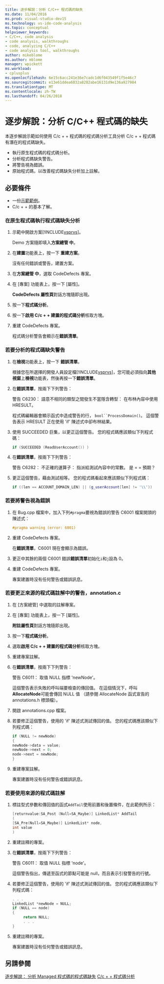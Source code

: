 ```yaml
---
title: 逐步解說：分析 C/C++ 程式碼的缺失
ms.date: 11/04/2016
ms.prod: visual-studio-dev15
ms.technology: vs-ide-code-analysis
ms.topic: conceptual
helpviewer_keywords:
- C/C++, code analysis
- code analysis, walkthroughs
- code, analyzing C/C++
- code analysis tool, walkthroughs
author: mikeblome
ms.author: mblome
manager: wpickett
ms.workload:
- cplusplus
ms.openlocfilehash: 6e15c6acc241e36e7cadc1d6f043549f1f5e46c7
ms.sourcegitcommit: e13e61ddea6032a8282abe16131d9e136a927984
ms.translationtype: MT
ms.contentlocale: zh-TW
ms.lasthandoff: 04/26/2018
---
```

# <a name="walkthrough-analyzing-cc-code-for-defects"></a>逐步解說：分析 C/C++ 程式碼的缺失

本逐步解說示範如何使用 C/c + + 程式碼的程式碼分析工具分析 C/c + + 程式碼有潛在的程式碼缺失。

- 執行原生程式碼的程式碼分析。
- 分析程式碼缺失警告。
- 將警告視為錯誤。
- 原始程式碼，以改善程式碼缺失分析加上註解。

## <a name="prerequisites"></a>必要條件

- 一份[示範範例](../code-quality/demo-sample.md)。
- C/c + + 的基本了解。

### <a name="to-run-code-defect-analysis-on-native-code"></a>在原生程式碼執行程式碼缺失分析

1. 示範中開啟方案[!INCLUDE[vsprvs](../code-quality/includes/vsprvs_md.md)]。

     Demo 方案隨即填入**方案總管 中**。

2. 在**建置**功能表上，按一下 **重建方案**。

     沒有任何錯誤或警告，建置方案。

3. 在**方案總管 中**，選取 CodeDefects 專案。

4. 在 [專案] 功能表上，按一下 [屬性]。

     **CodeDefects 屬性頁**對話方塊隨即出現。

5. 按一下**程式碼分析**。

6. 按一下**啟用 C/c + + 建置的程式碼分析**核取方塊。

7. 重建 CodeDefects 專案。

     程式碼分析警告會顯示在**錯誤清單**。

### <a name="to-analyze-code-defect-warnings"></a>若要分析的程式碼缺失警告

1. 在**檢視**功能表上，按一下 **錯誤清單**。

     根據您在所選擇的開發人員設定檔[!INCLUDE[vsprvs](../code-quality/includes/vsprvs_md.md)]，您可能必須指向**其他視窗**上**檢視**功能表，然後再按一下**錯誤清單**。

2. 在**錯誤清單**，按兩下下列警告：

     警告 C6230： 語意不相同的類型之間發生不當隱含轉型： 在布林內容中使用 HRESULT。

     程式碼編輯器會顯示函式中造成警告的行， `bool``ProcessDomain()`。 這個警告表示 HRESULT 正在使用 'if' 陳述式中卻布林結果。

3. 使用 SUCCEEDED 巨集，以更正這個警告。 您的程式碼應該類似下列程式碼：

   ```cpp
   if (SUCCEEDED (ReadUserAccount()) )
   ```

4. 在**錯誤清單**，按兩下下列警告：

     警告 C6282： 不正確的運算子： 指派給測試內容中的常數。 是 = = 預期？

5. 更正這個警告，藉由測試相等。 您的程式碼看起來應該類似下列程式碼：

   ```cpp
   if ((len == ACCOUNT_DOMAIN_LEN) || (g_userAccount[len] != '\\'))
   ```

### <a name="to-treat-warning-as-an-error"></a>若要將警告視為錯誤

1. 在 Bug.cpp 檔案中，加入下列`#pragma`要視為錯誤的警告 C6001 檔案開頭的陳述式：

   ```cpp
   #pragma warning (error: 6001)
   ```

2. 重建 CodeDefects 專案。

     在**錯誤清單**，C6001 現在會顯示為錯誤。

3. 更正中其餘的兩個 C6001 錯誤**錯誤清單**初始化`i`和`j`設為 0。

4. 重建 CodeDefects 專案。

     專案建置時沒有任何警告或錯誤訊息。

### <a name="to-correct-the-source-code-annotation-warnings-in-annotationc"></a>若要更正來源的程式碼註解中的警告，annotation.c

1. 在 [方案總管] 中選取的註解專案。

2. 在 [專案] 功能表上，按一下 [屬性]。

     **附註屬性頁**對話方塊隨即出現。

3. 按一下**程式碼分析**。

4. 選取**啟用 C/c + + 建置的程式碼分析**核取方塊。

5. 重建專案註解。

6. 在**錯誤清單**，按兩下下列警告：

     警告 C6011： 取值 NULL 指標 'newNode'。

     這個警告表示失敗的呼叫端要檢查的傳回值。 在這個情況下，呼叫**AllocateNode**可能會傳回 NULL 值 （請參閱 AllocateNode 函式宣告的 annotations.h 標頭檔）。

7. 開啟 annotations.cpp 檔案。

8. 若要修正這個警告，使用的 'if' 陳述式測試傳回的值。 您的程式碼應該類似下列程式碼：

   ```cpp
   if (NULL != newNode)
   {
   newNode->data = value;
   newNode->next = 0;
   node->next = newNode;
   }
   ```

9. 重建專案註解。

     專案建置時沒有任何警告或錯誤訊息。

### <a name="to-use-source-code-annotation"></a>若要使用來源的程式碼註解

1. 標註型式參數和傳回值的函式`AddTail`使用前置和後置條件，在此範例所示：

   ```cpp
   [returnvalue:SA_Post (Null=SA_Maybe)] LinkedList* AddTail
   (
   [SA_Pre(Null=SA_Maybe)] LinkedList* node,
   int value
   )
   ```

2. 重建註釋的專案。

3. 在**錯誤清單**，按兩下下列警告：

     警告 C6011： 取值 NULL 指標 'node'。

     這個警告指出，傳遞至函式的節點可能是 null，而且表示引發警告的行號。

4. 若要修正這個警告，使用的 'if' 陳述式測試傳回的值。 您的程式碼應該類似下列程式碼：

   ```cpp
   . . .
   LinkedList *newNode = NULL;
   if (NULL == node)
   {
        return NULL;
        . . .
   }
   ```

5. 重建註釋的專案。

     專案建置時沒有任何警告或錯誤訊息。

## <a name="see-also"></a>另請參閱

[逐步解說： 分析 Managed 程式碼的程式碼缺失](../code-quality/walkthrough-analyzing-managed-code-for-code-defects.md)
[C/c + + 程式碼分析](../code-quality/code-analysis-for-c-cpp-overview.md)